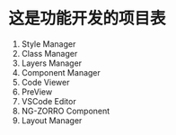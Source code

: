 # 这是功能开发的项目表

1. Style Manager
2. Class Manager
3. Layers Manager
4. Component Manager
5. Code Viewer
6. PreView
7. VSCode Editor
8. NG-ZORRO Component
9. Layout Manager